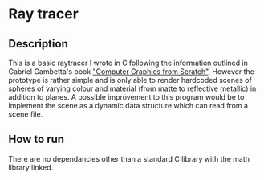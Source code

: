 # Ray tracer
## Description
This is a basic raytracer I wrote in C following the information outlined in Gabriel Gambetta's book ["Computer Graphics from Scratch"](https://gabrielgambetta.com/computer-graphics-from-scratch/). However the prototype is rather simple and is only able to render hardcoded scenes of spheres of varying colour and material (from matte to reflective metallic) in addition to planes. A possible improvement to this program would be to implement the scene as a dynamic data structure which can read from a scene file.
## How to run
There are no dependancies other than a standard C library with the math library linked.
